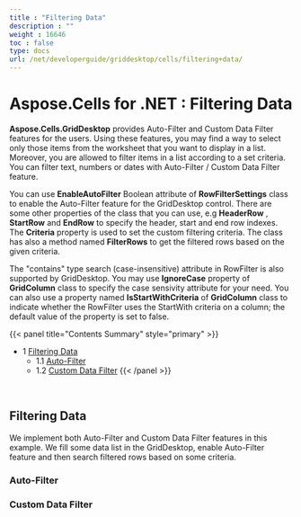 ```yaml
---
title : "Filtering Data" 
description : "" 
weight : 16646 
toc : false
type: docs
url: /net/developerguide/griddesktop/cells/filtering+data/
---
```


# Aspose.Cells for .NET : Filtering Data


**Aspose.Cells.GridDesktop** provides Auto-Filter and Custom Data Filter features for the users. Using these features, you may find a way to select only those items from the worksheet that you want to display in a list. Moreover, you are allowed to filter items in a list according to a set criteria. You can filter text, numbers or dates with Auto-Filter / Custom Data Filter feature.

You can use **EnableAutoFilter** Boolean attribute of **RowFilterSettings** class to enable the Auto-Filter feature for the GridDesktop control. There are some other properties of the class that you can use, e.g **HeaderRow** , **StartRow** and **EndRow** to specify the header, start and end row indexes. The **Criteria** property is used to set the custom filtering criteria. The class has also a method named **FilterRows** to get the filtered rows based on the given criteria.

The "contains" type search (case-insensitive) attribute in RowFilter is also supported by GridDesktop. You may use **IgnoreCase** property of **GridColumn** class to specify the case sensivity attribute for your need. You can also use a property named **IsStartWithCriteria** of **GridColumn** class to indicate whether the RowFilter uses the StartWith criteria on a column; the default value of the property is set to false.

{{< panel title="Contents Summary" style="primary" >}}
*   1 [Filtering Data](#filtering-data)
    *   1.1 [Auto-Filter](#auto-filter)
    *   1.2 [Custom Data Filter](#custom-data-filter)
{{< /panel >}}
 

 

## Filtering Data

We implement both Auto-Filter and Custom Data Filter features in this example. We fill some data list in the GridDesktop, enable Auto-Filter feature and then search filtered rows based on some criteria.

### Auto-Filter

### Custom Data Filter

